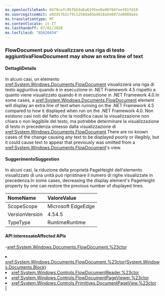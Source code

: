 ```yaml
---
ms.openlocfilehash: 0470cefc05fb5da6a6195ee0a96f04feef01fd10
ms.sourcegitcommit: e02d17b2cf9c1258dadda4810a5e6072a0089aee
ms.translationtype: MT
ms.contentlocale: it-IT
ms.lasthandoff: 07/01/2020
ms.locfileid: "85620434"
---
```

### <a name="flowdocument-may-show-an-extra-line-of-text"></a><span data-ttu-id="2685a-101">FlowDocument può visualizzare una riga di testo aggiuntiva</span><span class="sxs-lookup"><span data-stu-id="2685a-101">FlowDocument may show an extra line of text</span></span>

#### <a name="details"></a><span data-ttu-id="2685a-102">Dettagli</span><span class="sxs-lookup"><span data-stu-id="2685a-102">Details</span></span>

<span data-ttu-id="2685a-103">In alcuni casi, un elemento <xref:System.Windows.Documents.FlowDocument> visualizzerà una riga di testo aggiuntiva quando è in esecuzione in .NET Framework 4.5 rispetto a quanto viene visualizzato quando è in esecuzione in .NET Framework 4.0.</span><span class="sxs-lookup"><span data-stu-id="2685a-103">In some cases, a <xref:System.Windows.Documents.FlowDocument> element will display an extra line of text when running on the .NET Framework 4.5 compared to how it displayed when run on the .NET Framework 4.0.</span></span> <span data-ttu-id="2685a-104">Non esistono casi noti del fatto che la modifica causi la visualizzazione non chiara o non leggibile del testo, ma potrebbe determinare la visualizzazione di testo in precedenza omesso dalla visualizzazione di <xref:System.Windows.Documents.FlowDocument>.</span><span class="sxs-lookup"><span data-stu-id="2685a-104">There are no known cases of the change causing any text to be displayed poorly or illegibly, but it could cause text to appear that previously was omitted from a <xref:System.Windows.Documents.FlowDocument>'s view.</span></span>

#### <a name="suggestion"></a><span data-ttu-id="2685a-105">Suggerimento</span><span class="sxs-lookup"><span data-stu-id="2685a-105">Suggestion</span></span>

<span data-ttu-id="2685a-106">In alcuni casi, la riduzione della proprietà PageHeight dell'elemento visualizzato di una unità può ripristinare il numero di righe visualizzate in precedenza.</span><span class="sxs-lookup"><span data-stu-id="2685a-106">In some cases, decreasing the display element's PageHeight property by one can restore the previous number of displayed lines.</span></span>

| <span data-ttu-id="2685a-107">Nome</span><span class="sxs-lookup"><span data-stu-id="2685a-107">Name</span></span>    | <span data-ttu-id="2685a-108">Valore</span><span class="sxs-lookup"><span data-stu-id="2685a-108">Value</span></span>       |
|:--------|:------------|
| <span data-ttu-id="2685a-109">Scope</span><span class="sxs-lookup"><span data-stu-id="2685a-109">Scope</span></span>   |<span data-ttu-id="2685a-110">Microsoft Edge</span><span class="sxs-lookup"><span data-stu-id="2685a-110">Edge</span></span>|
|<span data-ttu-id="2685a-111">Version</span><span class="sxs-lookup"><span data-stu-id="2685a-111">Version</span></span>|<span data-ttu-id="2685a-112">4.5</span><span class="sxs-lookup"><span data-stu-id="2685a-112">4.5</span></span>|
|<span data-ttu-id="2685a-113">Type</span><span class="sxs-lookup"><span data-stu-id="2685a-113">Type</span></span>|<span data-ttu-id="2685a-114">Runtime</span><span class="sxs-lookup"><span data-stu-id="2685a-114">Runtime</span></span>

#### <a name="affected-apis"></a><span data-ttu-id="2685a-115">API interessate</span><span class="sxs-lookup"><span data-stu-id="2685a-115">Affected APIs</span></span>

-<xref:System.Windows.Documents.FlowDocument.%23ctor></li><li><xref:System.Windows.Documents.FlowDocument.%23ctor(System.Windows.Documents.Block)></li><li><xref:System.Windows.Controls.FlowDocumentReader.%23ctor></li><li><xref:System.Windows.Controls.FlowDocumentPageViewer.%23ctor></li><li><xref:System.Windows.Controls.Primitives.DocumentPageView.%23ctor></li></ul>|
